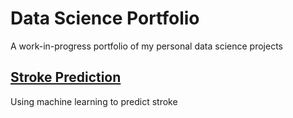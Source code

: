 # Data Science Portfolio

A work-in-progress portfolio of my personal data science projects

## [Stroke Prediction](https://github.com/amislivec/data_science_portfolio/tree/main/stroke_prediction#stroke-prediction)

Using machine learning to predict stroke
